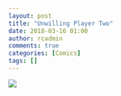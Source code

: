 ```yaml
---
layout: post
title: "Unwilling Player Two"
date: 2018-03-16 01:00
author: rcadmin
comments: true
categories: [Comics]
tags: []
---
```

<a href="../comics/2018/03/16/unwilling-player-two"><img src="http://dl.bitsmack.com/comics/20180316.jpg" /></a>
